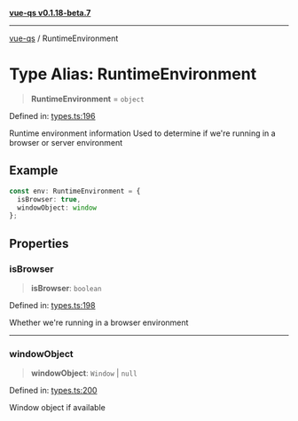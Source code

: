 [**vue-qs v0.1.18-beta.7**](../README.md)

***

[vue-qs](../README.md) / RuntimeEnvironment

# Type Alias: RuntimeEnvironment

> **RuntimeEnvironment** = `object`

Defined in: [types.ts:196](https://github.com/iamsomraj/vue-qs/blob/ff60e1586d4655408e5c5a224bc4b63d54bf2fc1/src/types.ts#L196)

Runtime environment information
Used to determine if we're running in a browser or server environment

## Example

```ts
const env: RuntimeEnvironment = {
  isBrowser: true,
  windowObject: window
};
```

## Properties

### isBrowser

> **isBrowser**: `boolean`

Defined in: [types.ts:198](https://github.com/iamsomraj/vue-qs/blob/ff60e1586d4655408e5c5a224bc4b63d54bf2fc1/src/types.ts#L198)

Whether we're running in a browser environment

***

### windowObject

> **windowObject**: `Window` \| `null`

Defined in: [types.ts:200](https://github.com/iamsomraj/vue-qs/blob/ff60e1586d4655408e5c5a224bc4b63d54bf2fc1/src/types.ts#L200)

Window object if available
